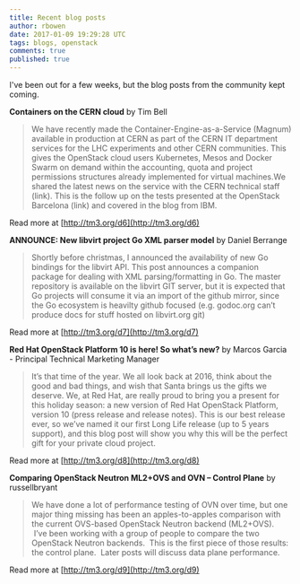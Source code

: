 ```yaml
---
title: Recent blog posts
author: rbowen
date: 2017-01-09 19:29:28 UTC
tags: blogs, openstack
comments: true
published: true
---
```


I've been out for a few weeks, but the blog posts from the community kept coming.

**Containers on the CERN cloud** by Tim Bell

> We have recently made the Container-Engine-as-a-Service (Magnum) available in production at CERN as part of the CERN IT department services for the LHC experiments and other CERN communities. This gives the OpenStack cloud users Kubernetes, Mesos and Docker Swarm on demand within the accounting, quota and project permissions structures already implemented for virtual machines.We shared the latest news on the service with the CERN technical staff (link). This is the follow up on the tests presented at the OpenStack Barcelona (link) and covered in the blog from IBM. 

Read more at [http://tm3.org/d6](http://tm3.org/d6)


**ANNOUNCE: New libvirt project Go XML parser model** by Daniel Berrange

> Shortly before christmas, I announced the availability of new Go bindings for the libvirt API. This post announces a companion package for dealing with XML parsing/formatting in Go. The master repository is available on the libvirt GIT server, but it is expected that Go projects will consume it via an import of the github mirror, since the Go ecosystem is heavilty github focused (e.g. godoc.org can’t produce docs for stuff hosted on libvirt.org git)

Read more at [http://tm3.org/d7](http://tm3.org/d7)


**Red Hat OpenStack Platform 10 is here! So what’s new?** by Marcos Garcia - Principal Technical Marketing Manager

> It’s that time of the year. We all look back at 2016, think about the good and bad things, and wish that Santa brings us the gifts we deserve. We, at Red Hat, are really proud to bring you a present for this holiday season: a new version of Red Hat OpenStack Platform, version 10 (press release and release notes). This is our best release ever, so we’ve named it our first Long Life release (up to 5 years support), and this blog post will show you why this will be the perfect gift for your private cloud project.

Read more at [http://tm3.org/d8](http://tm3.org/d8)


**Comparing OpenStack Neutron ML2+OVS and OVN – Control Plane** by russellbryant

> We have done a lot of performance testing of OVN over time, but one major thing missing has been an apples-to-apples comparison with the current OVS-based OpenStack Neutron backend (ML2+OVS).  I’ve been working with a group of people to compare the two OpenStack Neutron backends.  This is the first piece of those results: the control plane.  Later posts will discuss data plane performance.

Read more at [http://tm3.org/d9](http://tm3.org/d9)